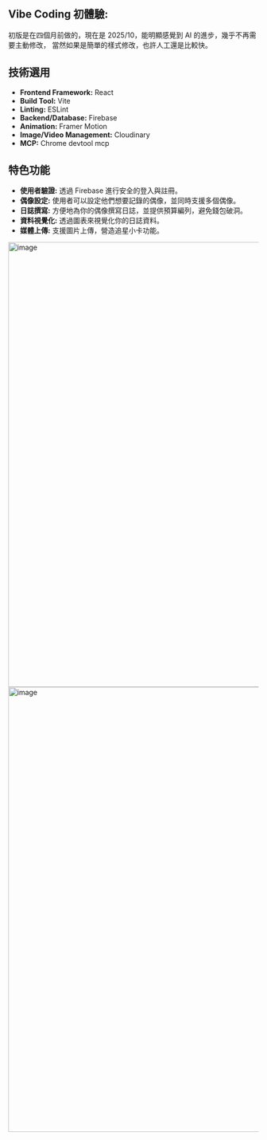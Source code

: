 ## Vibe Coding 初體驗:

初版是在四個月前做的，現在是 2025/10，能明顯感覺到 AI 的進步，幾乎不再需要主動修改，
當然如果是簡單的樣式修改，也許人工還是比較快。

## 技術選用

*   **Frontend Framework:** React
*   **Build Tool:** Vite
*   **Linting:** ESLint
*   **Backend/Database:** Firebase 
*   **Animation:** Framer Motion
*   **Image/Video Management:** Cloudinary
*   **MCP:** Chrome devtool mcp

## 特色功能

*   **使用者驗證:** 透過 Firebase 進行安全的登入與註冊。
*   **偶像設定:** 使用者可以設定他們想要記錄的偶像，並同時支援多個偶像。
*   **日誌撰寫:** 方便地為你的偶像撰寫日誌，並提供預算編列，避免錢包破洞。
*   **資料視覺化:** 透過圖表來視覺化你的日誌資料。
*   **媒體上傳:** 支援圖片上傳，營造追星小卡功能。


<img width="1920" height="893" alt="image" src="https://github.com/user-attachments/assets/6683b8fd-db34-49a3-95b7-0e3aa2e8c5e6" />
<img width="1920" height="893" alt="image" src="https://github.com/user-attachments/assets/a89bc13d-e150-4c4e-aa60-939aa6c881c5" />


